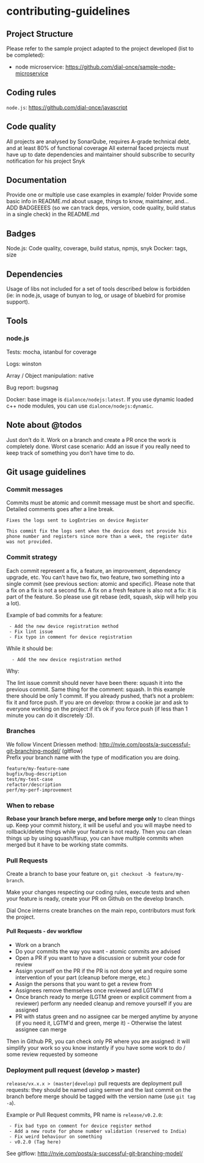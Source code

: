 # contributing-guidelines

## Project Structure
Please refer to the sample project adapted to the project developed (list to be completed):
  - node microservice: https://github.com/dial-once/sample-node-microservice

## Coding rules
`node.js`: https://github.com/dial-once/javascript

## Code quality
All projects are analysed by SonarQube, requires A-grade technical debt,  and at least 80% of functional coverage
All external faced projects must have up to date dependencies and maintainer should subscribe to security notification for his project Snyk

## Documentation
Provide one or multiple use case examples in example/ folder
Provide some basic info in README.md about usage, things to know, maintainer, and…
ADD BADGEEEES (so we can track deps, version, code quality, build status in a single check) in the README.md

## Badges
Node.js: Code quality, coverage, build status, npmjs, snyk
Docker: tags, size

## Dependencies
Usage of libs not included for a set of tools described below is forbidden (ie: in node.js, usage of bunyan to log, or usage of bluebird for promise support).

## Tools
### node.js
Tests: mocha, istanbul for coverage 

Logs: winston 

Array / Object manipulation: native 

Bug report: bugsnag 

Docker: base image is `dialonce/nodejs:latest`. If you use dynamic loaded c++ node modules, you can use `dialonce/nodejs:dynamic`.

## Note about @todos
Just don’t do it. Work on a branch and create a PR once the work is completely done.
Worst case scenario: Add an issue if you really need to keep track of something you don’t have time to do. 

## Git usage guidelines

### Commit messages
Commits must be atomic and commit message must be short and specific. Detailed comments goes after a line break.
```
Fixes the logs sent to LogEntries on device Register

This commit fix the logs sent when the device does not provide his phone number and registers since more than a week, the register date was not provided.
```

### Commit strategy
Each commit represent a fix, a feature, an improvement, dependency upgrade, etc. You can’t have two fix, two feature, two something into a single commit (see previous section: atomic and specific). 
Please note that a fix on a fix is not a second fix. A fix on a fresh feature is also not a fix: it is part of the feature. So please use git rebase (edit, squash, skip will help you a lot).

Example of bad commits for a feature:
```
 - Add the new device registration method
 - Fix lint issue
 - Fix typo in comment for device registration
```

While it should be:
```
  - Add the new device registration method
```

Why:

The lint issue commit should never have been there: squash it into the previous commit. Same thing for the comment: squash. In this example there should be only 1 commit. If you already pushed, that’s not a problem: fix it and force push. If you are on develop: throw a cookie jar and ask to everyone working on the project if it’s ok if you force push (if less than 1 minute you can do it discretely :D).

### Branches
We follow Vincent Driessen method: http://nvie.com/posts/a-successful-git-branching-model/ (gitflow)  
Prefix your branch name with the type of modification you are doing.

```
feature/my-feature-name
bugfix/bug-description
test/my-test-case
refactor/description
perf/my-perf-improvement
```

### When to rebase
**Rebase your branch before merge, and before merge only** to clean things up. Keep your commit history, it will be useful and you will maybe need to rollback/delete things while your feature is not ready.
Then you can clean things up by using squash/fixup, you can have multiple commits when merged but it have to be working state commits.

### Pull Requests
Create a branch to base your feature on, `git checkout -b feature/my-branch`.

Make your changes respecting our coding rules, execute tests and when your feature is ready, create your PR on Github on the develop branch.

Dial Once interns create branches on the main repo, contributors must fork the project.

#### Pull Requests - dev workflow
 - Work on a branch
 - Do your commits the way you want - atomic commits are advised
 - Open a PR if you want to have a discussion or submit your code for review
 - Assign yourself on the PR if the PR is not done yet and require some intervention of your part (cleanup before merge, etc.)
 - Assign the persons that you want to get a review from 
 - Assignees remove themselves once reviewed and LGTM'd
 - Once branch ready to merge (LGTM green or explicit comment from a reviewer) perform any needed cleanup and remove yourself if you are assigned
 - PR with status green and no assignee car be merged anytime by anyone (if you need it, LGTM'd and green, merge it) - Otherwise the latest assignee can merge

Then in Github PR, you can check only PR where you are assigned: it will simplify your work so you know instantly if you have some work to do / some review requested by someone

### Deployment pull request (develop > master)

`release/vx.x.x > (master|develop)` pull requests are deployment pull requests: they should be named using semver and the last commit on the branch before merge should be tagged with the version name (use `git tag -a`).

Example or Pull Request commits, PR name is `release/v0.2.0`:
```
 - Fix bad typo on comment for device register method
 - Add a new route for phone number validation (reserved to India)
 - Fix weird behaviour on something
 - v0.2.0 (Tag here)
```
See gitflow: http://nvie.com/posts/a-successful-git-branching-model/

